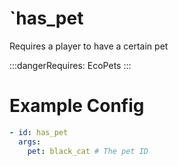 # `has_pet

Requires a player to have a certain pet

:::dangerRequires:
EcoPets
:::

# Example Config
```yaml
- id: has_pet
  args:
    pet: black_cat # The pet ID
```
